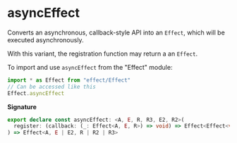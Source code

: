 # asyncEffect

Converts an asynchronous, callback-style API into an `Effect`, which will
be executed asynchronously.

With this variant, the registration function may return a an `Effect`.

To import and use `asyncEffect` from the "Effect" module:

```ts
import * as Effect from "effect/Effect"
// Can be accessed like this
Effect.asyncEffect
```

**Signature**

```ts
export declare const asyncEffect: <A, E, R, R3, E2, R2>(
  register: (callback: (_: Effect<A, E, R>) => void) => Effect<Effect<void, never, R3> | void, E2, R2>
) => Effect<A, E | E2, R | R2 | R3>
```
